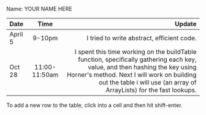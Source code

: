 Name: YOUR NAME HERE

| Date    |     Time      |                                                                                                                                                                                                                                             Update |
|:--------|:-------------:|---------------------------------------------------------------------------------------------------------------------------------------------------------------------------------------------------------------------------------------------------:|
| April 5 |    9-10pm     |                                                                                                                                                                                                         I tried to write abstract, efficient code. |
| Oct 28  | 11:00-11:50am | I spent this time working on the buildTable function, specifically gathering each key, value, and then hashing the key using Horner's method. Next I will work on building out the table i will use (an array of ArrayLists) for the fast lookups. |


To add a new row to the table, click into a cell and then hit shift-enter.